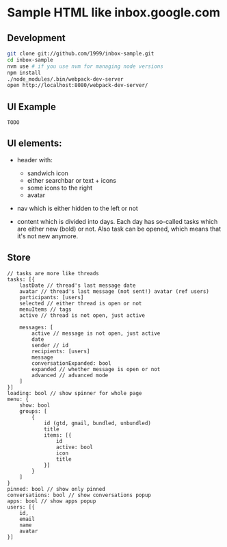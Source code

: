 # Sample HTML like inbox.google.com

## Development
```bash
git clone git://github.com/1999/inbox-sample.git
cd inbox-sample
nvm use # if you use nvm for managing node versions
npm install
./node_modules/.bin/webpack-dev-server
open http://localhost:8080/webpack-dev-server/
```

## UI Example
`TODO`

## UI elements:

* header with:
  * sandwich icon
  * either searchbar or text + icons
  * some icons to the right
  * avatar

* nav which is either hidden to the left or not
* content which is divided into days. Each day has so-called tasks which are either new (bold) or not. Also task can be opened, which means that it's not new anymore.

## Store
```
// tasks are more like threads
tasks: [{
    lastDate // thread's last message date
    avatar // thread's last message (not sent!) avatar (ref users)
    participants: [users]
    selected // either thread is open or not
    menuItems // tags
    active // thread is not open, just active

    messages: [
        active // message is not open, just active
        date
        sender // id
        recipients: [users]
        message
        conversationExpanded: bool
        expanded // whether message is open or not
        advanced // advanced mode
    ]
}]
loading: bool // show spinner for whole page
menu: {
    show: bool
    groups: [
        {
            id (gtd, gmail, bundled, unbundled)
            title
            items: [{
                id
                active: bool
                icon
                title
            }]
        }
    ]
}
pinned: bool // show only pinned
conversations: bool // show conversations popup
apps: bool // show apps popup
users: [{
    id,
    email
    name
    avatar
}]
```

